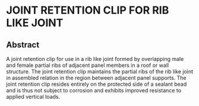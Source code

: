 # JOINT RETENTION CLIP FOR RIB LIKE JOINT

## Abstract
A joint retention clip for use in a rib like joint formed by overlapping male and female partial ribs of adjacent panel members in a roof or wall structure. The joint retention clip maintains the partial ribs of the rib like joint in assembled relation in the region between adjacent panel supports. The joint retention clip resides entirely on the protected side of a sealant bead and is thus not subject to corrosion and exhibits improved resistance to applied vertical loads.